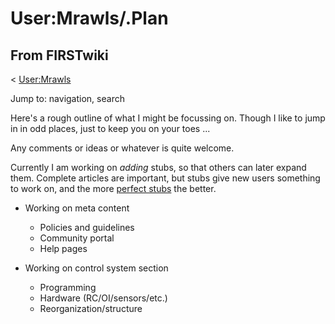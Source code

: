 # User:Mrawls/.Plan

## From FIRSTwiki

< [User:Mrawls](User:Mrawls "User:Mrawls")

Jump to: navigation, search

Here's a rough outline of what I might be focussing on. Though I like to jump in in odd places, just to keep you on your toes ...

Any comments or ideas or whatever is quite welcome.

Currently I am working on _adding_ stubs, so that others can later expand them. Complete articles are important, but stubs give new users something to work on, and the more [perfect stubs](/index.php?title=FIRSTwiki:Perfect_stubs&action=edit "FIRSTwiki:Perfect
stubs") the better.

- Working on meta content 

  - Policies and guidelines
  - Community portal
  - Help pages

- Working on control system section 

  - Programming
  - Hardware (RC/OI/sensors/etc.)
  - Reorganization/structure
